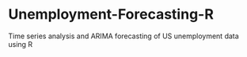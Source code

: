 # Unemployment-Forecasting-R
Time series analysis and ARIMA forecasting of US unemployment data using R
